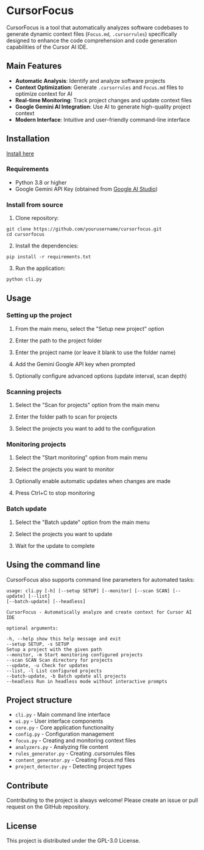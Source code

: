 # CursorFocus

CursorFocus is a tool that automatically analyzes software codebases to generate dynamic context files (`Focus.md`, `.cursorrules`) specifically designed to enhance the code comprehension and code generation capabilities of the Cursor AI IDE.

## Main Features

- **Automatic Analysis**: Identify and analyze software projects
- **Context Optimization**: Generate `.cursorrules` and `Focus.md` files to optimize context for AI
- **Real-time Monitoring**: Track project changes and update context files
- **Google Gemini AI Integration**: Use AI to generate high-quality project context
- **Modern Interface**: Intuitive and user-friendly command-line interface

## Installation
[Install here](https://github.com/RenjiYuusei/CursorFocus/releases)

### Requirements

- Python 3.8 or higher
- Google Gemini API Key (obtained from [Google AI Studio](https://makersuite.google.com/app/apikey))

### Install from source

1. Clone repository:
```
git clone https://github.com/yourusername/cursorfocus.git
cd cursorfocus
```

2. Install the dependencies:
```
pip install -r requirements.txt
```

3. Run the application:
```
python cli.py
```

## Usage

### Setting up the project

1. From the main menu, select the "Setup new project" option

2. Enter the path to the project folder

3. Enter the project name (or leave it blank to use the folder name)

4. Add the Gemini Google API key when prompted

5. Optionally configure advanced options (update interval, scan depth)

### Scanning projects

1. Select the "Scan for projects" option from the main menu

2. Enter the folder path to scan for projects

3. Select the projects you want to add to the configuration

### Monitoring projects

1. Select the "Start monitoring" option from main menu

2. Select the projects you want to monitor

3. Optionally enable automatic updates when changes are made

4. Press Ctrl+C to stop monitoring

### Batch update

1. Select the "Batch update" option from the main menu

2. Select the projects you want to update

3. Wait for the update to complete

## Using the command line

CursorFocus also supports command line parameters for automated tasks:

```
usage: cli.py [-h] [--setup SETUP] [--monitor] [--scan SCAN] [--update] [--list]
[--batch-update] [--headless]

CursorFocus - Automatically analyze and create context for Cursor AI IDE

optional arguments:

-h, --help show this help message and exit
--setup SETUP, -s SETUP
Setup a project with the given path
--monitor, -m Start monitoring configured projects
--scan SCAN Scan directory for projects
--update, -u Check for updates
--list, -l List configured projects
--batch-update, -b Batch update all projects
--headless Run in headless mode without interactive prompts

```

## Project structure

- `cli.py` - Main command line interface
- `ui.py` - User interface components
- `core.py` - Core application functionality
- `config.py` - Configuration management
- `focus.py` - Creating and monitoring context files
- `analyzers.py` - Analyzing file content
- `rules_generator.py` - Creating .cursorrules files
- `content_generator.py` - Creating Focus.md files
- `project_detector.py` - Detecting project types

## Contribute

Contributing to the project is always welcome! Please create an issue or pull request on the GitHub repository.

## License

This project is distributed under the GPL-3.0 License.